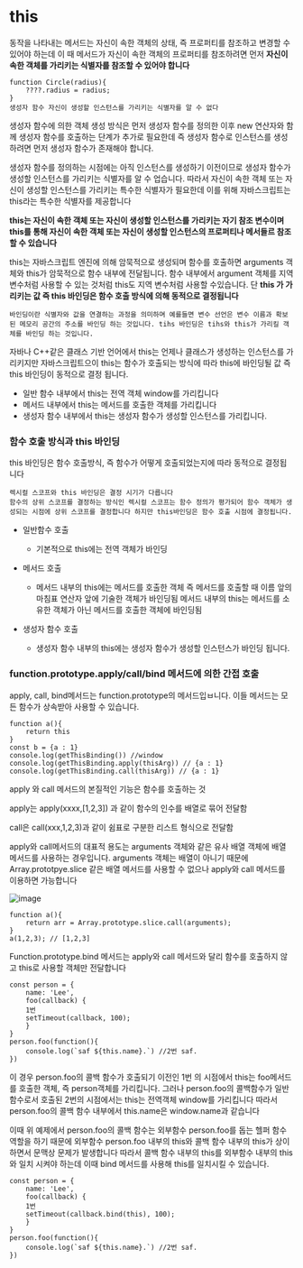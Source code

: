 # this

동작을 나타내는 메서드는 자신이 속한 객체의 상태, 즉 프로퍼티를 참조하고 변경할 수 있어야 하는데 이 때 메서드가 자신이 속한 객체의 프로퍼티를 참조하려면 먼저 **자신이 속한 객체를 가리키는 식별자를 참조할 수 있어야 합니다**

```
function Circle(radius){
	????.radius = radius;
}
생성자 함수 자신이 생성할 인스턴스를 가리키는 식별자를 알 수 없다
```

생성자 함수에 의한 객체 생성 방식은 먼저 생성자 함수를 정의한 이후 new 연산자와 함께 생성자 함수를 호출하는 단계가 추가로 필요한데 즉 생성자 함수로 인스턴스를 생성하려면 먼저 생성자 함수가 존재해야 합니다. 

 생성자 함수를 정의하는 시점에는 아직 인스턴스를 생성하기 이전이므로 생성자 함수가 생성할 인스턴스를 가리키는 식별자를 알 수 업습니다. 따라서 자신이 속한 객체 또는 자신이 생성할 인스턴스를 가리키는 특수한 식별자가 필요한데 이를 위해 자바스크립트는 this라는 특수한 식별자를 제공합니다

 **this는 자신이 속한 객체 또는 자신이 생성할 인스턴스를 가리키는 자기 참조 변수이며 this를 통해 자신이 속한 객체 또는 자신이 생성할 인스턴스의 프로퍼티나 메서들르 참조할 수 있습니다**

 this는 자바스크립트 엔진에 의해 암묵적으로 생성되며 함수를 호출하면 arguments 객체와 this가 암묵적으로 함수 내부에 전달됩니다. 함수 내부에서 argument 객체를 지역 변수처럼 사용할 수 있는 것처럼 this도 지역 변수처럼 사용할 수있습니다. 단 **this 가 가리키는 값 즉 this 바인딩은 함수 호출 방식에 의해 동적으로 결정됩니다**

```this 바인딩
바인딩이란 식별자와 값을 연결하는 과정을 의미하며 예를들면 변수 선언은 변수 이름과 확보된 메모리 공간의 주소를 바인딩 하는 것입니다. tihs 바인딩은 tihs와 this가 가리킬 객체를 바인딩 하는 것입니다.
```

 자바나 C++같은 클래스 기반 언어에서 this는 언제나 클래스가 생성하는 인스턴스를 가리키지만 자바스크립트으이 this는 함수가 호출되는 방식에 따라 this에 바인딩될 값 즉 this 바인딩이 동적으로 결정 됩니다.

- 일반 함수 내부에서 this는 전역 객체 window를 가리킵니다
- 메서드 내부에서 this는 메서드를 호출한 객체를 가리킵니다
- 생성자 함수 내부에서 this는 생성자 함수가 생성할 인스턴스를 가리킵니다.





### 함수 호출 방식과 this 바인딩

this 바인딩은 함수 호출방식, 즉 함수가 어떻게 호출되었는지에 따라 동적으로 결정됩니다

```
렉시컬 스코프와 this 바인딩은 결정 시기가 다릅니다
함수의 상위 스코프를 결정하는 방식인 렉시컬 스코프는 함수 정의가 평가되어 함수 객체가 생성되는 시점에 상위 스코프를 결정합니다 하지만 this바인딩은 함수 호출 시점에 결정됩니다.
```



- 일반함수 호출
  - 기본적으로 this에는 전역 객체가 바인딩

- 메서드 호출
  - 메서드 내부의 this에는 메서드를 호출한 객체 즉 메서드를 호출할 때 이름 앞의 마침표 연산자 앞에 기술한 객체가 바인딩됨 메서드 내부의 this는 메서드를 소유한 객체가 아닌 메서드를 호출한 객체에 바인딩됨
- 생성자 함수 호출
  - 생성자 함수 내부의 this에는 생성자 함수가 생성할 인스턴스가 바인딩 됩니다.



### function.prototype.apply/call/bind 메서드에 의한 간접 호출

apply, call, bind메서드는 function.prototype의 메서드입ㅂ니다. 이들 메서드는 모든 함수가 상속받아 사용할 수 있습니다.

```
function a(){
	return this
}
const b = {a : 1}
console.log(getThisBinding()) //window
console.log(getThisBinding.apply(thisArg)) // {a : 1}
console.log(getThisBinding.call(thisArg)) // {a : 1}
```

apply 와 call 메서드의 본질적인 기능은 함수를 호출하는 것

apply는 apply(xxxx,[1,2,3]) 과 같이 함수의 인수를 배열로 묶어 전달함

call은 call(xxx,1,2,3)과 같이 쉼표로 구분한 리스트 형식으로 전달함



apply와 call메서드의 대표적 용도는 arguments 객체와 같은 유사 배열 객체에 배열 메서드를 사용하는 경우입니다. arguments 객체는 배열이 아니기 때문에 Array.prototpye.slice 같은 배열 메서드를 사용할 수 없으나 apply와 call 메서드를 이용하면 가능합니다

![image](https://user-images.githubusercontent.com/68668924/106246646-c6ac8480-6251-11eb-8bb7-96bc250d2e3b.png) 

```
function a(){
	return arr = Array.prototype.slice.call(arguments);
}
a(1,2,3); // [1,2,3]
```



Function.prototype.bind 메서드는 apply와 call 메서드와 달리 함수를 호출하지 않고 this로 사용할 객체만 전달합니다

```
const person = {
	name: 'Lee',
	foo(callback) {
	1번
	setTimeout(callback, 100);
	}
}
person.foo(function(){
	console.log(`saf ${this.name}.`) //2번 saf.
})
```

이 경우 person.foo의 콜백 함수가 호출되기 이전인 1번 의 시점에서 this는 foo메서드를 호출한 객체, 즉 person객체를 가리킵니다. 그러나 person.foo의 콜백함수가 일반 함수로서 호출된 2번의 시점에서는 this는 전역객체 window를 가리킵니다 따라서 person.foo의 콜백 함수 내부에서 this.name은 window.name과 같습니다

이때 위 예제에서 person.foo의 콜백 함수는 외부함수 person.foo를 돕는 헬퍼 함수 역할을 하기 때문에 외부함수 person.foo 내부의 this와 콜백 함수 내부의 this가 상이하면서 문맥상 문제가 발생합니다 따라서 콜백 함수 내부의 this를 외부함수 내부의 this와 일치 시켜야 하는데 이때 bind 메서드를 사용해 this를 일치시킬 수 있습니다.

```
const person = {
	name: 'Lee',
	foo(callback) {
	1번
	setTimeout(callback.bind(this), 100);
	}
}
person.foo(function(){
	console.log(`saf ${this.name}.`) //2번 saf.
})
```

